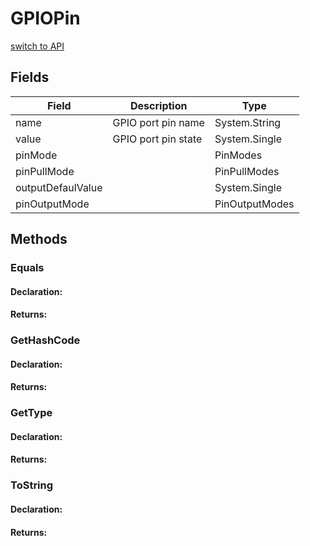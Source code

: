 # GPIOPin
[switch to API](../../../Documentation/ScriptingAPI/en/GPIOPin.cs.md)



## Fields
| Field | Description | Type |
|--|--|--|
|name|     GPIO port pin name|System.String|
|value|     GPIO port pin state|System.Single|
|pinMode||PinModes|
|pinPullMode||PinPullModes|
|outputDefaulValue||System.Single|
|pinOutputMode||PinOutputModes|
## Methods
### Equals

#### Declaration:

#### Returns:

### GetHashCode

#### Declaration:

#### Returns:

### GetType

#### Declaration:

#### Returns:

### ToString

#### Declaration:

#### Returns:

